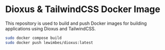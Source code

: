 # Dioxus & TailwindCSS Docker Image

This repository is used to build and push Docker images for building applications using Dioxus and TailwindCSS.

```bash
sudo docker compose build
sudo docker push lewimbes/dioxus:latest
```
